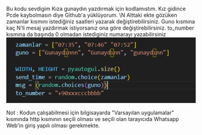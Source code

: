 Bu kodu sevdigim Kıza gunaydın yazdırmak için kodlamıstım. Kız gidince Pcde kaybolmasın diye Github'a yüklüyorum. 
\N Alttaki ekte gözüken zamanlar kısmını istediğiniz saatleri yazarak değiştirebilirsiniz.
Guno kısmına kaç N'li mesaj yazdırmak istiyorsanız ona göre değiştirebilirsiniz.
to_number kısmına da başında 0 olmadan istediginiz numarayı yazabilirsiniz
![alt text](https://github.com/Ardakaanbeyy/OtomatikGunayd-nBotu/blob/main/aciklama.png)

Not : Kodun çalışabilmesi için bilgisayarda "Varsayılan uygulamalar" kısmında http kısmının seçili olması ve seçili olan tarayıcıda Whatsapp Web'in giriş yapılı olması gerekmekte.
